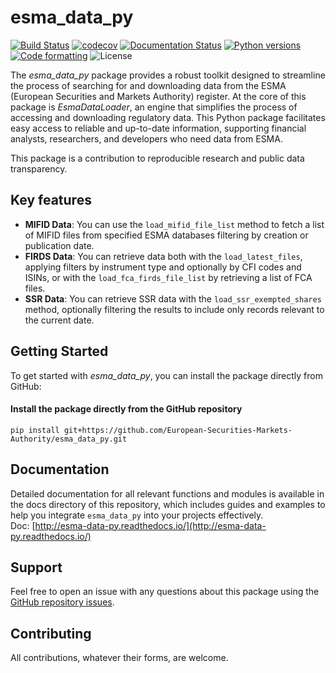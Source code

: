 # esma_data_py

[![Build Status](https://github.com/hadrilec/esma_data_py/actions/workflows/pkgTests.yml/badge.svg)](https://github.com/hadrilec/esma_data_py/actions)
[![codecov](https://codecov.io/gh/European-Securities-Markets-Authority/esma_data_py/graph/badge.svg?token=N9EALIASBZ)](https://codecov.io/gh/European-Securities-Markets-Authority/esma_data_py)
[![Documentation Status](https://readthedocs.org/projects/esma-data-py/badge/?version=latest)](https://pynsee.readthedocs.io/en/latest/?badge=latest)
[![Python versions](https://img.shields.io/badge/python-3.8%20%7C%203.9%20%7C%203.10%20%7C%203.11-blue.svg)](https://www.python.org/)
[![Code formatting](https://img.shields.io/badge/code%20style-black-000000.svg)](https://pypi.org/project/black/)
![License](https://img.shields.io/badge/license-EUPL-blue)

The *esma_data_py* package provides a robust toolkit designed to streamline the process of searching for and downloading data from the ESMA (European Securities and Markets Authority) register. At the core of this package is *EsmaDataLoader*, an engine that simplifies the process of accessing and downloading regulatory data. This Python package facilitates easy access to reliable and up-to-date information, supporting financial analysts, researchers, and developers who need data from ESMA.

This package is a contribution to reproducible research and public data transparency.

## Key features

* **MIFID Data**: You can use the `load_mifid_file_list` method to fetch a list of MIFID files from specified ESMA databases filtering by creation or publication date.
* **FIRDS Data**: You can retrieve data both with the `load_latest_files`, applying filters by instrument type and optionally by CFI codes and ISINs, or with the `load_fca_firds_file_list` by retrieving a list of FCA files.
* **SSR Data**: You can retrieve SSR data with the `load_ssr_exempted_shares` method, optionally filtering the results to include only records relevant to the current date.

## Getting Started

To get started with *esma_data_py*, you can install the package directly from GitHub:

#### Install the package directly from the GitHub repository
```
pip install git+https://github.com/European-Securities-Markets-Authority/esma_data_py.git
```

## Documentation

Detailed documentation for all relevant functions and modules is available in the docs directory of this repository, which includes guides and examples to help you integrate `esma_data_py` into your projects effectively.  
Doc: [http://esma-data-py.readthedocs.io/](http://esma-data-py.readthedocs.io/)

## Support

Feel free to open an issue with any questions about this package using the [GitHub repository issues](https://github.com/hadrilec/esma_data_py/issues).

## Contributing

All contributions, whatever their forms, are welcome.

